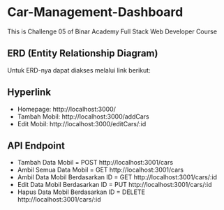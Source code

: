 # Car-Management-Dashboard
This is Challenge 05 of Binar Academy Full Stack Web Developer Course

## ERD (Entity Relationship Diagram)

Untuk ERD-nya dapat diakses melalui link berikut: 

## Hyperlink

- Homepage: http://localhost:3000/
- Tambah Mobil: http://localhost:3000/addCars
- Edit Mobil: http://localhost:3000/editCars/:id

## API Endpoint

- Tambah Data Mobil = POST http://localhost:3001/cars
- Ambil Semua Data Mobil = GET http://localhost:3001/cars
- Ambil Data Mobil Berdasarkan ID = GET http://localhost:3001/cars/:id
- Edit Data Mobil Berdasarkan ID = PUT http://localhost:3001/cars/:id
- Hapus Data Mobil Berdasarkan ID = DELETE http://localhost:3001/cars/:id
